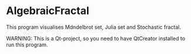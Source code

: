 # AlgebraicFractal
This program visualises Mdndelbrot set, Julia set and Stochastic fractal.

WARNING: This is a Qt-project, so you need to have QtCreator installed to run this program.
